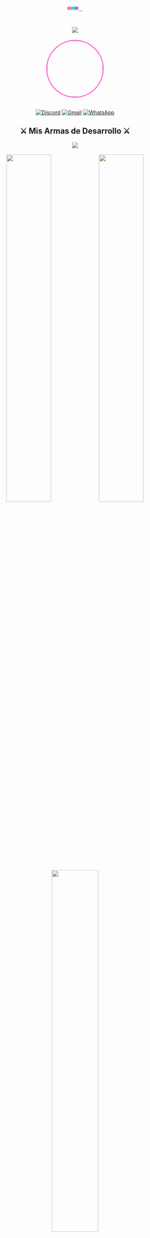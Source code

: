 <div align="center">
  <span style="color:#FF71CE">▀</span><span style="color:#05FFA1">▀</span><span style="color:#B967FF">▀</span>...
</div>

<h1 align="center">
  <img src="https://readme-typing-svg.herokuapp.com?font=Press+Start+2P&size=18&duration=3000&pause=1000&color=05FFA1&center=true&vCenter=true&width=435&lines=LOADING...;¡Hola+Mundo!+Soy+Jonathan;Desarrollador+Full+Stack;Bienvenido+a+mi+mundo+pixel" />
</h1>

<div align="center">
  <img src="https://github.com/ItsJhonAlex.png" width="150px" style="border-radius: 50%; border: 3px solid #FF71CE"/>
  <br><br>
  
  [![Discord](https://img.shields.io/badge/Discord-%235865F2.svg?style=pixel&logo=discord&logoColor=white&color=FF71CE)](https://discord.gg/grjy37fnDB)
  [![Gmail](https://img.shields.io/badge/Gmail-%23EA4335.svg?style=pixel&logo=gmail&logoColor=white&color=05FFA1)](mailto:rodrj0184@gmail.com)
  [![WhatsApp](https://img.shields.io/badge/WhatsApp-%2325D366.svg?style=pixel&logo=whatsapp&logoColor=white&color=B967FF)](https://wa.me/qr/45QRAPEZFSQBP1)
</div>

<div align="center">
  <h2>⚔️ Mis Armas de Desarrollo ⚔️</h2>
  <img src="https://skillicons.dev/icons?i=angular,discord,gcp,godot,java,js,mysql,nodejs,py,github,aws,ts,sqlite,html,php,css&theme=dark&perline=8" />
</div>

<br>

<div align="center">
  <img src="https://github-readme-stats.vercel.app/api?username=ItsJhonAlex&show_icons=true&theme=synthwave&hide_border=true&bg_color=0D1117&title_color=FF71CE&icon_color=05FFA1&text_color=B967FF" width="49%" />
  <img src="https://github-readme-streak-stats.herokuapp.com/?user=ItsJhonAlex&theme=synthwave&hide_border=true&background=0D1117&ring=FF71CE&fire=05FFA1&currStreakLabel=B967FF" width="49%" />
</div>

<div align="center">
  <br>
  <img src="https://github-readme-stats.vercel.app/api/top-langs/?username=ItsJhonAlex&layout=compact&theme=synthwave&hide_border=true&bg_color=0D1117&title_color=FF71CE&text_color=B967FF" width="50%" />
</div>

<h2 align="center">🎮 Proyectos Destacados 🎮</h2>

<div align="center">
  <a href="https://github.com/ItsJhonAlex/TatianaBot">
    <img src="https://github-readme-stats.vercel.app/api/pin/?username=ItsJhonAlex&repo=TatianaBot&theme=synthwave&hide_border=true&bg_color=0D1117&title_color=FF71CE&icon_color=05FFA1" width="49%" />
  </a>
  <a href="https://github.com/ItsJhonAlex/tu-proyecto-2">
    <img src="https://github-readme-stats.vercel.app/api/pin/?username=ItsJhonAlex&repo=tu-proyecto-2&theme=synthwave&hide_border=true&bg_color=0D1117&title_color=FF71CE&icon_color=05FFA1" width="49%" />
  </a>
</div>

<br>

<div align="center">
  <h2>🏆 Logros Desbloqueados 🏆</h2>
  <img src="https://github-profile-trophy.vercel.app/?username=ItsJhonAlex&theme=radical&no-frame=true&no-bg=true&column=4&margin-w=15&margin-h=15" />
</div>

<br>

<div align="center">
  <img src="https://quotes-github-readme.vercel.app/api?type=horizontal&theme=radical" />
</div>

<br>

<div align="center">
  <img src="https://komarev.com/ghpvc/?username=ItsJhonAlex&color=FF71CE&style=pixel-square&label=VISITANTES" />
</div>

<div align="center">
  <img src="https://i.imgur.com/waxVImv.png" width="100%" height="100px"/>
</div>

<div align="center">
  <span style="color:#FF71CE">▀</span><span style="color:#05FFA1">▀</span><span style="color:#B967FF">▀</span>...
</div>
